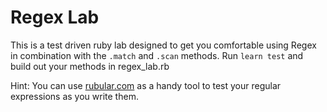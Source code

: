 
# Regex Lab

This is a test driven ruby lab designed to get you comfortable using Regex in combination with the `.match` and `.scan` methods. Run `learn test` and build out your methods in regex_lab.rb

Hint: You can use <a href='https://rubular.com' title='Rubular'>rubular.com</a> as a handy tool to test your regular expressions as you write them.
